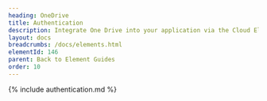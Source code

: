 ```yaml
---
heading: OneDrive
title: Authentication
description: Integrate One Drive into your application via the Cloud Elements APIs.
layout: docs
breadcrumbs: /docs/elements.html
elementId: 146
parent: Back to Element Guides
order: 10
---
```


{% include authentication.md %}
